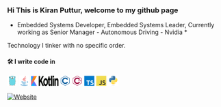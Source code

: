 ### Hi This is Kiran Puttur, welcome to my github page


* Embedded Systems Developer, Embedded Systems Leader, Currently working as Senior Manager - Autonomous Driving - Nvidia *

Technology I tinker with no specific order.


#### 🛠 I write code in
<img src="https://raw.githubusercontent.com/latiif/latiif/master/go.svg" alt="alt text" width="24"
height="24">
<img src="https://raw.githubusercontent.com/latiif/latiif/master/java.svg" alt="alt text" width="24" height="24">
<img src="https://raw.githubusercontent.com/latiif/latiif/master/kotlin.svg" alt="alt text" width="64" height="24">
<img src="https://raw.githubusercontent.com/latiif/latiif/master/c.svg" alt="alt text" width="24" height="24">
<img src="https://raw.githubusercontent.com/latiif/latiif/master/cplusplus.svg" alt="alt text" width="24" height="24">
<img src="https://raw.githubusercontent.com/latiif/latiif/master/ts.svg" alt="alt text" width="24" height="24">
<img src="https://raw.githubusercontent.com/latiif/latiif/master/js.svg" alt="alt text" width="24" height="24">
<img src="https://raw.githubusercontent.com/latiif/latiif/master/python.svg" alt="alt text" width="24" height="24">

[![Website](https://img.shields.io/badge/Website-kputtur.github.io-green?style=flat-square)](https://kputtur.github.io)
